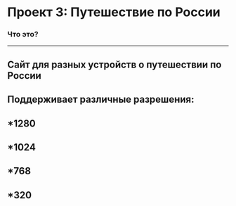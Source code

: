 # Проект 3: Путешествие по России

### Что это?
----
Сайт для разных устройств о путешествии по России
------
Поддерживает различные разрешения:
------
*1280
-------
*1024
------
*768
---
*320
----